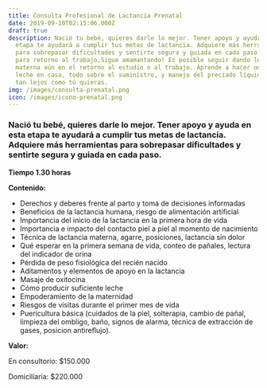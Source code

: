 ```yaml
---
title: Consulta Profesional de Lactancia Prenatal
date: 2019-09-10T02:15:06.000Z
draft: true
description: Nació tu bebé, quieres darle lo mejor. Tener apoyo y ayuda en esta
  etapa te ayudará a cumplir tus metas de lactancia. Adquiere más herramientas
  para sobrepasar dificultades y sentirte segura y guiada en cada paso. Asesoría
  para retorno al trabajo,Sigue amamantando! Es posible seguir dando leche
  materna aún en el retorno al estudio o al trabajo. Aprende a hacer un banco de
  leche en casa, todo sobre el suministro, y manejo del preciado líquido y llega
  tan lejos como tú quieras.
img: /images/consulta-prenatal.png
icon: /images/icono-prenatal.png
---
```

### Nació tu bebé, quieres darle lo mejor. Tener apoyo y ayuda en esta etapa te ayudará a cumplir tus metas de lactancia. Adquiere más herramientas para sobrepasar dificultades y sentirte segura y guiada en cada paso.

**Tiempo 1.30 horas**

**Contenido:**

* Derechos y deberes frente al parto y toma de decisiones informadas
* Beneficios de la lactancia humana, riesgo de alimentación artificial
* Importancia del inicio de la lactancia en la primera hora de vida
* Importancia e impacto del contacto piel a piel al momento de nacimiento
* Técnica de lactancia materna, agarre, posiciones, lactancia sin dolor
* Qué esperar en la primera semana de vida, conteo de pañales, lectura del indicador de orina
* Pérdida de peso fisiológica del recién nacido
* Aditamentos y elementos de apoyo en la lactancia
* Masaje de oxitocina
* Cómo producir suficiente leche
* Empoderamiento de la maternidad
* Riesgos de visitas durante el primer mes de vida
* Puericultura básica (cuidados de la piel, solterapia, cambio de pañal, limpieza del ombligo, baño, signos de alarma, técnica de extracción de gases, posicion antireflujo).



**Valor:**

En consultorio: $150.000

Domiciliaria: $220.000
